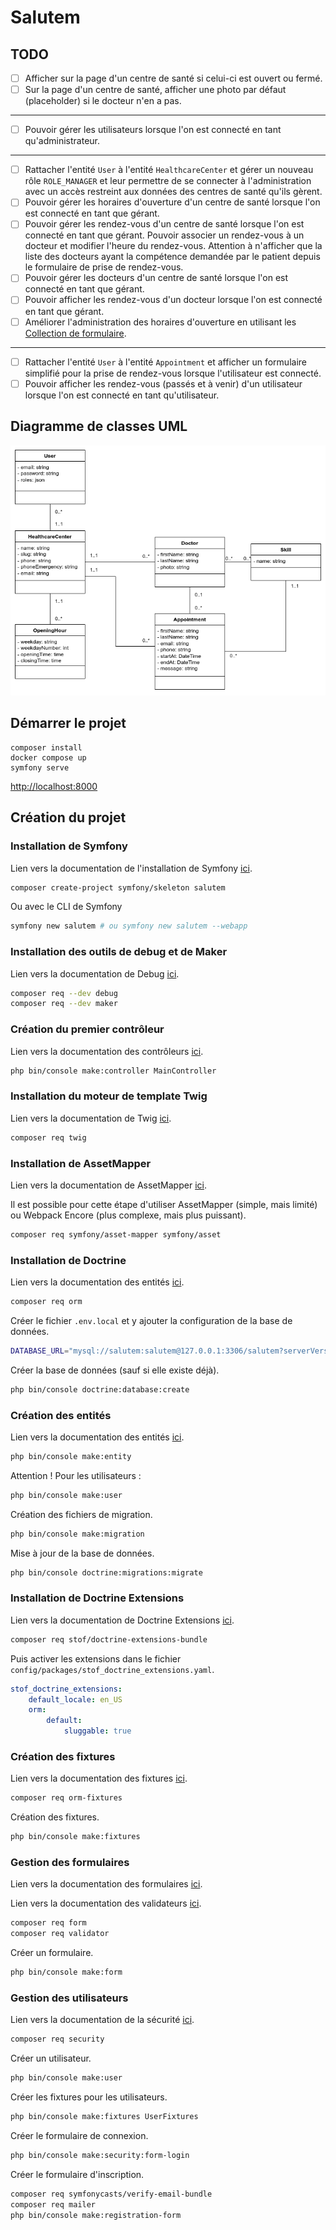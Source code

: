 # Salutem

## TODO

- [ ] Afficher sur la page d'un centre de santé si celui-ci est ouvert ou fermé.
- [ ] Sur la page d'un centre de santé, afficher une photo par défaut (placeholder) si le docteur n'en a pas.
___
- [ ] Pouvoir gérer les utilisateurs lorsque l'on est connecté en tant qu'administrateur.
___
- [ ] Rattacher l'entité `User` à l'entité `HealthcareCenter` et gérer un nouveau rôle `ROLE_MANAGER` et leur permettre de se connecter à l'administration avec un accès restreint aux données des centres de santé qu'ils gèrent.
- [ ] Pouvoir gérer les horaires d'ouverture d'un centre de santé lorsque l'on est connecté en tant que gérant.
- [ ] Pouvoir gérer les rendez-vous d'un centre de santé lorsque l'on est connecté en tant que gérant.
Pouvoir associer un rendez-vous à un docteur et modifier l'heure du rendez-vous. Attention à n'afficher
que la liste des docteurs ayant la compétence demandée par le patient depuis le formulaire de prise de rendez-vous.
- [ ] Pouvoir gérer les docteurs d'un centre de santé lorsque l'on est connecté en tant que gérant.
- [ ] Pouvoir afficher les rendez-vous d'un docteur lorsque l'on est connecté en tant que gérant.
- [ ] Améliorer l'administration des horaires d'ouverture en utilisant les [Collection de formulaire](https://symfony.com/doc/current/form/form_collections.html).
___
- [ ] Rattacher l'entité `User` à l'entité `Appointment` et afficher un formulaire simplifié pour la prise de rendez-vous lorsque l'utilisateur est connecté.
- [ ] Pouvoir afficher les rendez-vous (passés et à venir) d'un utilisateur lorsque l'on est connecté en tant qu'utilisateur.

## Diagramme de classes UML

![Diagramme de classes UML](./salutem-uml.png)

## Démarrer le projet

```
composer install
docker compose up
symfony serve
```

[http://localhost:8000](http://localhost:8000)

## Création du projet

### Installation de Symfony

Lien vers la documentation de l'installation de Symfony
[ici](https://symfony.com/doc/current/setup.html).

```bash
composer create-project symfony/skeleton salutem
```

Ou avec le CLI de Symfony

```bash
symfony new salutem # ou symfony new salutem --webapp
```

### Installation des outils de debug et de Maker

Lien vers la documentation de Debug
[ici](https://symfony.com/doc/current/components/var_dumper.html).

```bash
composer req --dev debug
composer req --dev maker
```

### Création du premier contrôleur

Lien vers la documentation des contrôleurs
[ici](https://symfony.com/doc/current/controller.html).

```bash
php bin/console make:controller MainController
```

### Installation du moteur de template Twig

Lien vers la documentation de Twig
[ici](https://symfony.com/doc/current/templates.html).

```bash
composer req twig
```

### Installation de AssetMapper

Lien vers la documentation de AssetMapper
[ici](https://symfony.com/doc/current/frontend/asset_mapper.html).

Il est possible pour cette étape d'utiliser
AssetMapper (simple, mais limité) ou
Webpack Encore (plus complexe, mais plus puissant).

```bash
composer req symfony/asset-mapper symfony/asset
```

### Installation de Doctrine

Lien vers la documentation des entités
[ici](https://symfony.com/doc/current/doctrine.html).

```bash
composer req orm
```

Créer le fichier `.env.local` et y ajouter la configuration de la base de données.

```bash
DATABASE_URL="mysql://salutem:salutem@127.0.0.1:3306/salutem?serverVersion=5.7&charset=utf8mb4"
```

Créer la base de données (sauf si elle existe déjà).

```bash
php bin/console doctrine:database:create
```

### Création des entités

Lien vers la documentation des entités
[ici](https://symfony.com/doc/current/doctrine.html).

```bash
php bin/console make:entity
```

Attention ! Pour les utilisateurs :

```bash
php bin/console make:user
```

Création des fichiers de migration.

```bash
php bin/console make:migration
```

Mise à jour de la base de données.

```bash
php bin/console doctrine:migrations:migrate
```

### Installation de Doctrine Extensions

Lien vers la documentation de Doctrine Extensions
[ici](https://symfony.com/bundles/StofDoctrineExtensionsBundle/current/index.html).

```bash
composer req stof/doctrine-extensions-bundle
```

Puis activer les extensions dans le fichier `config/packages/stof_doctrine_extensions.yaml`.

```yaml
stof_doctrine_extensions:
    default_locale: en_US
    orm:
        default:
            sluggable: true
```

### Création des fixtures

Lien vers la documentation des fixtures
[ici](https://symfony.com/doc/current/bundles/DoctrineFixturesBundle/index.html).

```bash
composer req orm-fixtures
```

Création des fixtures.

```bash
php bin/console make:fixtures
```

### Gestion des formulaires

Lien vers la documentation des formulaires
[ici](https://symfony.com/doc/current/forms.html).

Lien vers la documentation des validateurs
[ici](https://symfony.com/doc/current/validation.html).

```bash
composer req form
composer req validator
```

Créer un formulaire.

```bash
php bin/console make:form
```

### Gestion des utilisateurs

Lien vers la documentation de la sécurité
[ici](https://symfony.com/doc/current/security.html).

```bash
composer req security
```

Créer un utilisateur.

```bash
php bin/console make:user
```

Créer les fixtures pour les utilisateurs.

```bash
php bin/console make:fixtures UserFixtures
```

Créer le formulaire de connexion.

```bash
php bin/console make:security:form-login
```

Créer le formulaire d'inscription.

```bash
composer req symfonycasts/verify-email-bundle
composer req mailer
php bin/console make:registration-form
```

